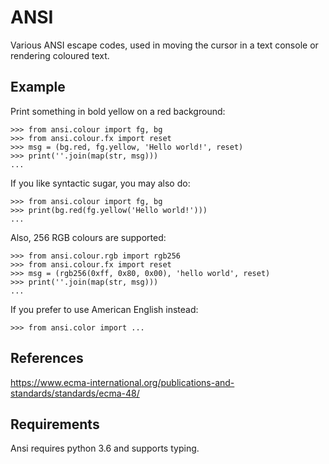 ANSI
====

Various ANSI escape codes, used in moving the cursor in a text console or
rendering coloured text.


Example
-------

Print something in bold yellow on a red background:

    >>> from ansi.colour import fg, bg
    >>> from ansi.colour.fx import reset
    >>> msg = (bg.red, fg.yellow, 'Hello world!', reset)
    >>> print(''.join(map(str, msg)))
    ...

If you like syntactic sugar, you may also do:

    >>> from ansi.colour import fg, bg
    >>> print(bg.red(fg.yellow('Hello world!')))
    ...

Also, 256 RGB colours are supported:

    >>> from ansi.colour.rgb import rgb256
    >>> from ansi.colour.fx import reset
    >>> msg = (rgb256(0xff, 0x80, 0x00), 'hello world', reset)
    >>> print(''.join(map(str, msg)))
    ...

If you prefer to use American English instead:

    >>> from ansi.color import ...
    

References
----------

https://www.ecma-international.org/publications-and-standards/standards/ecma-48/


Requirements
------------
Ansi requires python 3.6 and supports typing.

